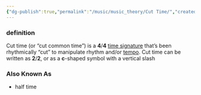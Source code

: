 ```yaml
---
{"dg-publish":true,"permalink":"/music/music_theory/Cut Time/","created":"2024-02-29T22:19:56.394-06:00","updated":"2024-03-01T00:21:14.000-06:00"}
---
```


### definition
Cut time (or “cut common time”) is a **4**/**4** [time signature](https://www.liveabout.com/common-time-2701532) that’s been rhythmically “cut” to manipulate rhythm and/or [tempo](https://www.liveabout.com/words-used-to-signify-tempo-2456527). Cut time can be written as **2**/**2**, or as a **c**-shaped symbol with a vertical slash

### Also Known As
- half time

